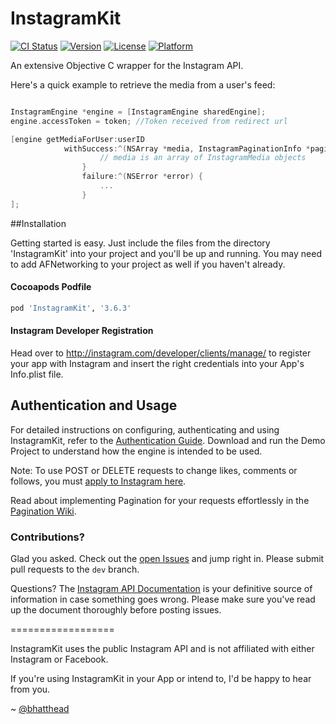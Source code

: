 InstagramKit
==================

[![CI Status](http://img.shields.io/travis/shyambhat/InstagramKit.svg?style=flat)](https://travis-ci.org/shyambhat/InstagramKit.svg)
[![Version](https://img.shields.io/cocoapods/v/InstagramKit.svg?style=flat)](http://cocoadocs.org/docsets/InstagramKit)
[![License](https://img.shields.io/cocoapods/l/InstagramKit.svg?style=flat)](http://cocoadocs.org/docsets/InstagramKit)
[![Platform](https://img.shields.io/cocoapods/p/InstagramKit.svg?style=flat)](http://cocoadocs.org/docsets/InstagramKit)

An extensive Objective C wrapper for the Instagram API.

Here's a quick example to retrieve the media from a user's feed:

```Objective-C

InstagramEngine *engine = [InstagramEngine sharedEngine];
engine.accessToken = token; //Token received from redirect url

[engine getMediaForUser:userID 
            withSuccess:^(NSArray *media, InstagramPaginationInfo *paginationInfo) {
                    // media is an array of InstagramMedia objects 
                } 
                failure:^(NSError *error) {
                    ...
                }
];
```

##Installation

Getting started is easy. Just include the files from the directory 'InstagramKit' into your project and you'll be up and running. You may need to add AFNetworking to your project as well if you haven't already.

#### Cocoapods Podfile
```ruby
pod 'InstagramKit', '3.6.3'
```
#### Instagram Developer Registration
Head over to http://instagram.com/developer/clients/manage/ to register your app with Instagram and insert the right credentials into your App's Info.plist file.

## Authentication and Usage

For detailed instructions on configuring, authenticating and using InstagramKit, refer to the [Authentication Guide](https://github.com/shyambhat/InstagramKit/wiki/Authentication).
Download and run the Demo Project to understand how the engine is intended to be used.

Note: To use POST or DELETE requests to change likes, comments or follows, you must [apply to Instagram here](https://www.facebook.com/help/instagram/contact/185819881608116#).

Read about implementing Pagination for your requests effortlessly in the [Pagination Wiki](https://github.com/shyambhat/InstagramKit/wiki/Pagination).

### Contributions?

Glad you asked. Check out the [open Issues](https://github.com/shyambhat/InstagramKit/issues?state=open) and jump right in. Please submit pull requests to the `dev` branch.


Questions?
The [Instagram API Documentation](http://instagram.com/developer/endpoints/) is your definitive source of information in case something goes wrong. Please make sure you've read up the document thoroughly before posting issues.

==================


InstagramKit uses the public Instagram API and is not affiliated with either Instagram or Facebook.

If you're using InstagramKit in your App or intend to, I'd be happy to hear from you.

~ [@bhatthead](https://twitter.com/bhatthead)
